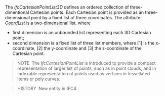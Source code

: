 The _IfcCartesianPointList3D_ defines an ordered collection of three-dimentional Cartesian points. Each Cartesian point is provided as an three-dimensional point by a fixed list of three coordinates. The attribute _CoordList_ is a two-dimensional list, where

* first dimension is an unbounded list representing each 3D Cartesian point;
* second dimension is a fixed list of three list members, where [1] is the x-coordinate, [2] the y-coordinate and [3] the z-coordinate of the Cartesian point.

> NOTE&nbsp; The _IfcCartesianPointList_ is introduced to provide a compact representation of larger list of points, such as in point clouds, and in indexable representation of points used as vertices in tessellated items or poly curves.

> HISTORY&nbsp; New entity in IFC4.